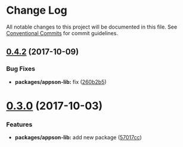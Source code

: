 # Change Log

All notable changes to this project will be documented in this file.
See [Conventional Commits](https://conventionalcommits.org) for commit guidelines.

<a name="0.4.2"></a>
## [0.4.2](https://github.com/one-market/appson/compare/v0.4.1...v0.4.2) (2017-10-09)


### Bug Fixes

* **packages/appson-lib:** fix ([260b2b5](https://github.com/one-market/appson/commit/260b2b5))




<a name="0.3.0"></a>
# [0.3.0](https://github.com/one-market/appson/compare/v0.2.8...v0.3.0) (2017-10-03)


### Features

* **packages/appson-lib:** add new package ([57017cc](https://github.com/one-market/appson/commit/57017cc))
